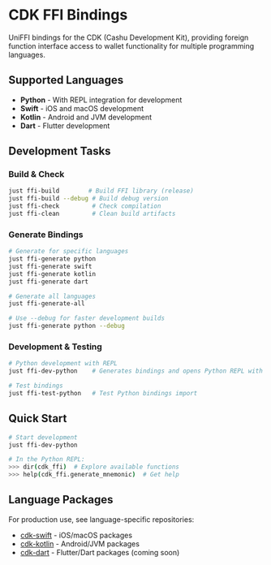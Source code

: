 # CDK FFI Bindings

UniFFI bindings for the CDK (Cashu Development Kit), providing foreign function interface access to wallet functionality for multiple programming languages.

## Supported Languages

- **Python** - With REPL integration for development
- **Swift** - iOS and macOS development
- **Kotlin** - Android and JVM development
- **Dart** - Flutter development

## Development Tasks

### Build & Check
```bash
just ffi-build        # Build FFI library (release)
just ffi-build --debug # Build debug version
just ffi-check         # Check compilation
just ffi-clean         # Clean build artifacts
```

### Generate Bindings
```bash
# Generate for specific languages
just ffi-generate python
just ffi-generate swift
just ffi-generate kotlin
just ffi-generate dart

# Generate all languages
just ffi-generate-all

# Use --debug for faster development builds
just ffi-generate python --debug
```

### Development & Testing
```bash
# Python development with REPL
just ffi-dev-python    # Generates bindings and opens Python REPL with cdk_ffi loaded

# Test bindings
just ffi-test-python   # Test Python bindings import
```

## Quick Start

```bash
# Start development
just ffi-dev-python

# In the Python REPL:
>>> dir(cdk_ffi)  # Explore available functions
>>> help(cdk_ffi.generate_mnemonic)  # Get help
```

## Language Packages

For production use, see language-specific repositories:

- [cdk-swift](https://github.com/cashubtc/cdk-swift) - iOS/macOS packages
- [cdk-kotlin](https://github.com/cashubtc/cdk-kotlin) - Android/JVM packages
- [cdk-dart](https://github.com/cashubtc/cdk-dart) - Flutter/Dart packages (coming soon)